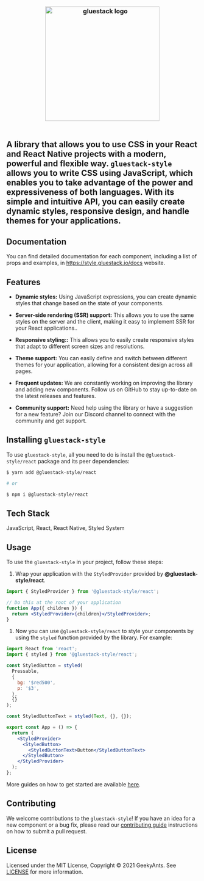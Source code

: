 <h3 align="center">
  <a href="https://github.com/gluestack/gluestack-style">
    <img src="https://raw.githubusercontent.com/gluestack/gluestack-style/main/img/gluestack-logo.svg" alt="gluestack logo" width="300px">
  </a>
  <br>
  <br>
</h3>

## A library that allows you to use CSS in your React and React Native projects with a modern, powerful and flexible way. `gluestack-style` allows you to write CSS using JavaScript, which enables you to take advantage of the power and expressiveness of both languages. With its simple and intuitive API, you can easily create dynamic styles, responsive design, and handle themes for your applications.

## Documentation

You can find detailed documentation for each component, including a list of props and examples, in https://style.gluestack.io/docs website.

## Features

- **Dynamic styles:** Using JavaScript expressions, you can create dynamic styles that change based on the state of your components.

- **Server-side rendering (SSR) support:** This allows you to use the same styles on the server and the client, making it easy to implement SSR for your React applications..

- **Responsive styling::** This allows you to easily create responsive styles that adapt to different screen sizes and resolutions.

- **Theme support:** You can easily define and switch between different themes for your application, allowing for a consistent design across all pages.

- **Frequent updates:** We are constantly working on improving the library and adding new components. Follow us on GitHub to stay up-to-date on the latest releases and features.

- **Community support:** Need help using the library or have a suggestion for a new feature? Join our Discord channel to connect with the community and get support.

## Installing `gluestack-style`

To use `gluestack-style`, all you need to do is install the
`@gluestack-style/react` package and its peer dependencies:

```sh
$ yarn add @gluestack-style/react

# or

$ npm i @gluestack-style/react
```

## Tech Stack

JavaScript, React, React Native, Styled System

## Usage

To use the `gluestack-style` in your project, follow these steps:

1. Wrap your application with the `StyledProvider` provided by
   **@gluestack-style/react**.

```jsx
import { StyledProvider } from '@gluestack-style/react';

// Do this at the root of your application
function App({ children }) {
  return <StyledProvider>{children}</StyledProvider>;
}
```

1. Now you can use `@gluestack-style/react` to style your components by using the `styled` function provided by the library. For example:

```jsx
import React from 'react';
import { styled } from '@gluestack-style/react';

const StyledButton = styled(
  Pressable,
  {
    bg: '$red500',
    p: '$3',
  },
  {}
);

const StyledButtonText = styled(Text, {}, {});

export const App = () => {
  return (
    <StyledProvider>
      <StyledButton>
        <StyledButtonText>Button</StyledButtonText>
      </StyledButton>
    </StyledProvider>
  );
};
```

More guides on how to get started are available
[here](https://style.gluestack.io/).

## Contributing

We welcome contributions to the `gluestack-style`! If you have an idea for a new component or a bug fix, please read our [contributing guide](./CONTRIBUTING.md) instructions on how to submit a pull request.

## License

Licensed under the MIT License, Copyright © 2021 GeekyAnts. See [LICENSE](https://github.com/gluestack/gluestack-style/blob/master/LICENSE) for more information.
